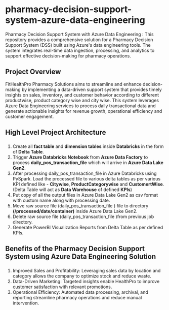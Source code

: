 # pharmacy-decision-support-system-azure-data-engineering
Pharmacy Decision Support System with Azure Data Engineering : This repository provides a comprehensive solution for a Pharmacy Decision Support System (DSS) built using Azure's data engineering tools. The system integrates real-time data ingestion, processing, and analytics to support effective decision-making for pharmacy operations.

## Project Overview 
FitHealthPro Pharmacy Solutions aims to streamline and enhance decision-making by implementing a data-driven support system that provides timely insights on sales, inventory, and customer behavior according to different productwise, product category wise and city wise. This system leverages Azure Data Engineering services to process daily transactional data and generate actionable insights for revenue growth, operational efficiency and customer engagement.

###

## High Level Project Architecture 
###
1) Create all **fact table** and **dimension tables** inside **Databricks** in the form of **Delta Table**.
2) Trigger **Azure Databricks Notebook** from **Azure Data Factory** to process **daily_pos_transaction_file** which will arrive in **Azure Data Lake Gen2**.
3) After processing daily_pos_transaction_file in Azure Databricks using PySpark. Load the processed file to various delta tables as per various KPI defined like - **Citywise**, **ProductCategorywise** and **CustomertWise**.(Delta Table will act as **Data Warehouse** of defined **KPIs**)
4) Put copy of all the output files in Azure Data Lake Gen2 as csv format with custom name along with processing date.
5) Move raw source file (daily_pos_transaction_file ) file to directory **(/processed/date/container)** inside Azure Data Lake Gen2.
6) Delete raw source file (daily_pos_transaction_file )from previous job directory.
7) Generate PowerBI Visualization Reports from Delta Table as per defined KPIs.


## Benefits of the Pharmacy Decision Support System using Azure Data Engineering Solution
###
1) Improved Sales and Profitability: Leveraging sales data by location and category allows the company to optimize stock and reduce waste.
2) Data-Driven Marketing: Targeted insights enable HealthPro to improve customer satisfaction with relevant promotions.
3) Operational Efficiency: Automated data processing, archival, and reporting streamline pharmacy operations and reduce manual intervention.
